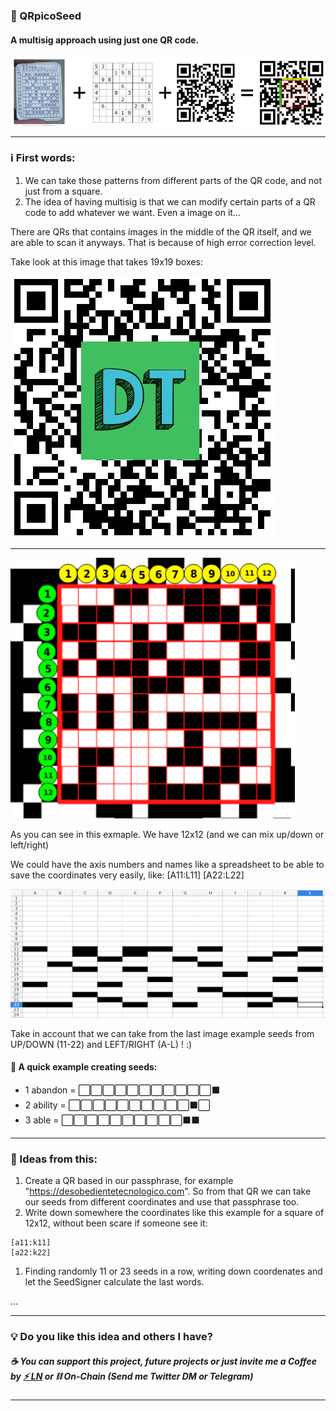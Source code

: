 ### 🔐 QRpicoSeed
#### A multisig approach using just one QR code.

![images/1.png](images/1.png)

---

### ℹ️ First words:

1. We can take those patterns from different parts of the QR code, and not just from a square.
1. The idea of having multisig is that we can modify certain parts of a QR code to add whatever we want. Even a image on it... 


There are QRs that contains images in the middle of the QR itself, and we are able to scan it anyways. That is because of high error correction level.

Take look at this image that takes 19x19 boxes:

![images/2.png](images/2.png)

---

![images/3.png](images/3.png)

As you can see in this exmaple. We have 12x12 (and we can mix up/down or left/right)

We could have the axis numbers and names like a spreadsheet to be able to save the coordinates very easily, like:
[A11:L11]
[A22:L22]

![images/4.png](images/4.png)

Take in account that we can take from the last image example seeds from UP/DOWN (11-22) and LEFT/RIGHT (A-L) ! :)

#### 🧮 A quick example creating seeds:

- 1 abandon = ⬜️⬜️⬜️⬜️⬜️⬜️⬜️⬜️⬜️⬜️⬜️⬛️
- 2 ability = ⬜️⬜️⬜️⬜️⬜️⬜️⬜️⬜️⬜️⬜️⬛️⬜️
- 3 able    = ⬜️⬜️⬜️⬜️⬜️⬜️⬜️⬜️⬜️⬜️⬛️⬛️

---


### 📝 Ideas from this:

1. Create a QR based in our passphrase, for example "https://desobedientetecnologico.com". So from that QR we can take our seeds from different coordinates and use that passphrase too.
1. Write down somewhere the coordinates like this example for a square of 12x12, without been scare if someone see it: 
```
[a11:k11]
[a22:k22]
```
1. Finding randomly 11 or 23 seeds in a row, writing down coordenates and let the SeedSigner calculate the last words.

...


---
### 💡 Do you like this idea and others I have?
##### ☕️ You can support this project, future projects or just invite me a Coffee by <a href="https://lntxbot.com/@desobedientetecnologico">⚡️ LN</a> or ⛓ On-Chain (Send me Twitter DM or Telegram)
---
